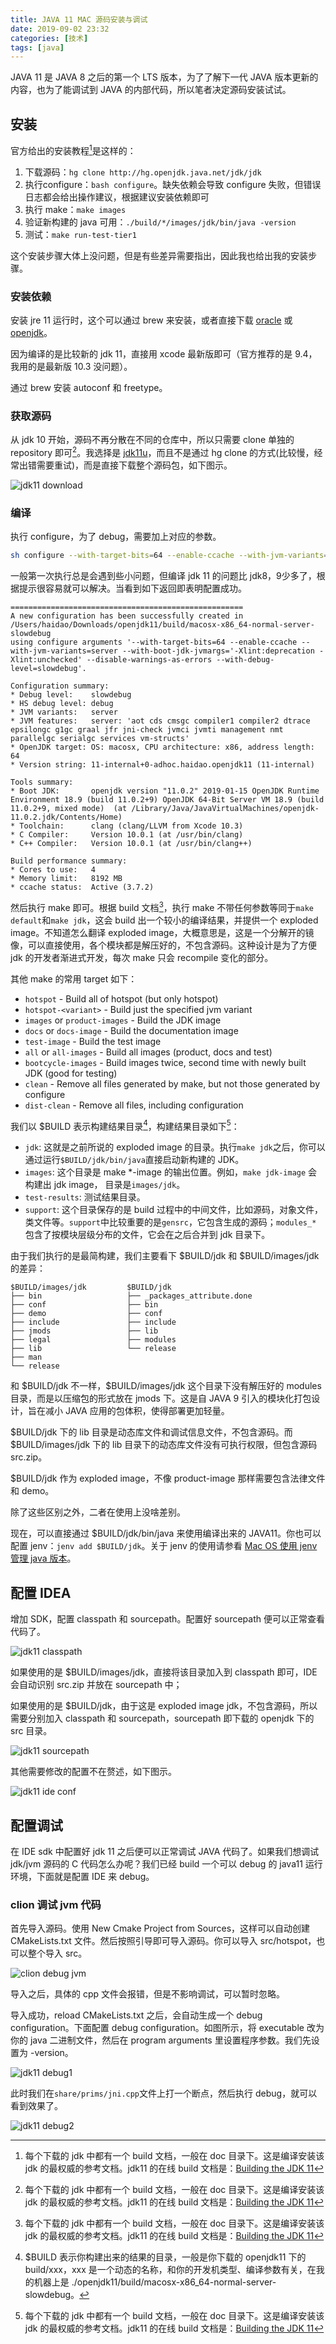 ```yaml
---
title: JAVA 11 MAC 源码安装与调试
date: 2019-09-02 23:32
categories: [技术]
tags: [java]
---
```


JAVA 11 是 JAVA 8 之后的第一个 LTS 版本，为了了解下一代 JAVA 版本更新的内容，也为了能调试到 JAVA 的内部代码，所以笔者决定源码安装试试。

## 安装

官方给出的安装教程[^1]是这样的：

1. 下载源码：`hg clone http://hg.openjdk.java.net/jdk/jdk`
2. 执行configure：`bash configure`。缺失依赖会导致 configure 失败，但错误日志都会给出操作建议，根据建议安装依赖即可
3. 执行 make：`make images`
4. 验证新构建的 java 可用：`./build/*/images/jdk/bin/java -version`
5. 测试：`make run-test-tier1`

这个安装步骤大体上没问题，但是有些差异需要指出，因此我也给出我的安装步骤。

### 安装依赖

安装 jre 11 运行时，这个可以通过 brew 来安装，或者直接下载 [oracle](https://www.oracle.com/technetwork/java/javase/downloads/jdk11-downloads-5066655.html) 或 [openjdk](https://jdk.java.net/java-se-ri/11)。

因为编译的是比较新的 jdk 11，直接用 xcode 最新版即可（官方推荐的是 9.4，我用的是最新版 10.3 没问题）。

通过 brew 安装 autoconf 和 freetype。 

### 获取源码

从 jdk 10 开始，源码不再分散在不同的仓库中，所以只需要 clone 单独的 repository 即可[^1]。我选择是 [jdk11u](http://hg.openjdk.java.net/jdk-updates/jdk11u)，而且不是通过 hg clone 的方式(比较慢，经常出错需要重试)，而是直接下载整个源码包，如下图示。

![jdk11 download](http://qiniu-wulfric.lufeihaidao.top/java/jdk11-download.png "jdk11 download")

### 编译

执行 configure，为了 debug，需要加上对应的参数。

```bash
sh configure --with-target-bits=64 --enable-ccache --with-jvm-variants=server  --with-boot-jdk-jvmargs="-Xlint:deprecation -Xlint:unchecked" --disable-warnings-as-errors --with-debug-level=slowdebug 2>&1 | tee configure_mac_x64.log
```

一般第一次执行总是会遇到些小问题，但编译 jdk 11 的问题比 jdk8，9少多了，根据提示很容易就可以解决。当看到如下返回即表明配置成功。

```shell
====================================================
A new configuration has been successfully created in
/Users/haidao/Downloads/openjdk11/build/macosx-x86_64-normal-server-slowdebug
using configure arguments '--with-target-bits=64 --enable-ccache --with-jvm-variants=server --with-boot-jdk-jvmargs='-Xlint:deprecation -Xlint:unchecked' --disable-warnings-as-errors --with-debug-level=slowdebug'.

Configuration summary:
* Debug level:    slowdebug
* HS debug level: debug
* JVM variants:   server
* JVM features:   server: 'aot cds cmsgc compiler1 compiler2 dtrace epsilongc g1gc graal jfr jni-check jvmci jvmti management nmt parallelgc serialgc services vm-structs'
* OpenJDK target: OS: macosx, CPU architecture: x86, address length: 64
* Version string: 11-internal+0-adhoc.haidao.openjdk11 (11-internal)

Tools summary:
* Boot JDK:       openjdk version "11.0.2" 2019-01-15 OpenJDK Runtime Environment 18.9 (build 11.0.2+9) OpenJDK 64-Bit Server VM 18.9 (build 11.0.2+9, mixed mode)  (at /Library/Java/JavaVirtualMachines/openjdk-11.0.2.jdk/Contents/Home)
* Toolchain:      clang (clang/LLVM from Xcode 10.3)
* C Compiler:     Version 10.0.1 (at /usr/bin/clang)
* C++ Compiler:   Version 10.0.1 (at /usr/bin/clang++)

Build performance summary:
* Cores to use:   4
* Memory limit:   8192 MB
* ccache status:  Active (3.7.2)
```

然后执行 make 即可。根据 build 文档[^1]，执行 make 不带任何参数等同于`make default`和`make jdk`，这会 build 出一个较小的编译结果，并提供一个 exploded image。不知道怎么翻译 exploded image，大概意思是，这是一个分解开的镜像，可以直接使用，各个模块都是解压好的，不包含源码。这种设计是为了方便 jdk 的开发者渐进式开发，每次 make 只会 recompile 变化的部分。

其他 make 的常用 target 如下：

- `hotspot` - Build all of hotspot (but only hotspot)
- `hotspot-<variant>` - Build just the specified jvm variant
- `images` or `product-images` - Build the JDK image
- `docs` or `docs-image` - Build the documentation image
- `test-image` - Build the test image
- `all` or `all-images` - Build all images (product, docs and test)
- `bootcycle-images` - Build images twice, second time with newly built JDK (good for testing)
- `clean` - Remove all files generated by make, but not those generated by configure
- `dist-clean` - Remove all files, including configuration

我们以 \$BUILD 表示构建结果目录[^2]，构建结果目录如下[^1]：

- `jdk`: 这就是之前所说的 exploded image 的目录。执行`make jdk`之后，你可以通过运行`$BUILD/jdk/bin/java`直接启动新构建的 JDK。
- `images`: 这个目录是 make *-image 的输出位置。例如，`make jdk-image` 会构建出 jdk image， 目录是`images/jdk`。
- `test-results`: 测试结果目录。
- `support`:  这个目录保存的是 build 过程中的中间文件，比如源码，对象文件，类文件等。`support`中比较重要的是`gensrc`，它包含生成的源码；`modules_*` 包含了按模块层级分布的文件，它会在之后合并到 jdk 目录下。

由于我们执行的是最简构建，我们主要看下 \$BUILD/jdk 和 \$BUILD/images/jdk 的差异：

```shell
$BUILD/images/jdk         $BUILD/jdk
├── bin                   ├── _packages_attribute.done
├── conf                  ├── bin
├── demo                  ├── conf
├── include               ├── include
├── jmods                 ├── lib
├── legal                 ├── modules
├── lib                   └── release
├── man
└── release
```

和 \$BUILD/jdk 不一样，\$BUILD/images/jdk 这个目录下没有解压好的 modules 目录，而是以压缩包的形式放在 jmods 下。这是自 JAVA 9 引入的模块化打包设计，旨在减小 JAVA 应用的包体积，使得部署更加轻量。

\$BUILD/jdk 下的 lib 目录是动态库文件和调试信息文件，不包含源码。而 \$BUILD/images/jdk 下的 lib 目录下的动态库文件没有可执行权限，但包含源码 src.zip。

\$BUILD/jdk 作为 exploded image，不像 product-image 那样需要包含法律文件和 demo。

除了这些区别之外，二者在使用上没啥差别。

现在，可以直接通过 \$BUILD/jdk/bin/java 来使用编译出来的 JAVA11。你也可以配置 jenv：`jenv add $BUILD/jdk`。关于 jenv 的使用请参看 [Mac OS 使用 jenv 管理 java 版本](/2017/03/macos-jenv/)。

## 配置 IDEA

增加 SDK，配置 classpath 和 sourcepath。配置好 sourcepath 便可以正常查看代码了。

![jdk11 classpath](http://qiniu-wulfric.lufeihaidao.top/java/jdk11-classpath.png "jdk11 classpath")

如果使用的是 \$BUILD/images/jdk，直接将该目录加入到 classpath 即可，IDE 会自动识别 src.zip 并放在 sourcepath 中；

如果使用的是 \$BUILD/jdk，由于这是 exploded image jdk，不包含源码，所以需要分别加入 classpath 和 sourcepath，sourcepath 即下载的 openjdk 下的 src 目录。

![jdk11 sourcepath](http://qiniu-wulfric.lufeihaidao.top/java/jdk11-sourcepath.png "jdk11 sourcepath")

其他需要修改的配置不在赘述，如下图示。

![jdk11 ide conf](http://qiniu-wulfric.lufeihaidao.top/java/jdk11-ide-conf.png "jdk11 ide conf")

## 配置调试

在 IDE sdk 中配置好 jdk 11 之后便可以正常调试 JAVA 代码了。如果我们想调试 jdk/jvm 源码的 C 代码怎么办呢？我们已经 build 一个可以 debug 的 java11 运行环境，下面就是配置 IDE 来 debug。

### clion 调试 jvm 代码

首先导入源码。使用 New Cmake Project from Sources，这样可以自动创建 CMakeLists.txt 文件。然后按照引导即可导入源码。你可以导入 src/hotspot，也可以整个导入 src。

![clion debug jvm](http://qiniu-wulfric.lufeihaidao.top/java/clion-debug-jvm.png "clion debug jvm")

导入之后，具体的 cpp 文件会报错，但是不影响调试，可以暂时忽略。

导入成功，reload CMakeLists.txt 之后，会自动生成一个 debug configuration。下面配置 debug configuration。如图所示，将 executable 改为你的 java 二进制文件，然后在 program arguments 里设置程序参数。我们先设置为 -version。

![jdk11 debug1](http://qiniu-wulfric.lufeihaidao.top/java/jdk11-debug1.png "jdk11 debug1")

此时我们在`share/prims/jni.cpp`文件上打一个断点，然后执行 debug，就可以看到效果了。

![jdk11 debug2](http://qiniu-wulfric.lufeihaidao.top/java/jdk11-debug2.png "jdk11 debug2")

[^1]: 每个下载的 jdk 中都有一个 build 文档，一般在 doc 目录下。这是编译安装该 jdk 的最权威的参考文档。jdk11 的在线 build 文档是：[Building the JDK 11](https://hg.openjdk.java.net/jdk/jdk11/raw-file/tip/doc/building.html)
[^2]: \$BUILD 表示你构建出来的结果的目录，一般是你下载的 openjdk11 下的 build/xxx，xxx 是一个动态的名称，和你的开发机类型、编译参数有关，在我的机器上是 ./openjdk11/build/macosx-x86_64-normal-server-slowdebug。
